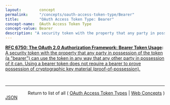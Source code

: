 ```yaml
---
layout:        concept
permalink:     "/concepts/oauth-access-token-type/Bearer"
title:         "OAuth Access Token Type: Bearer"
concept-name:  OAuth Access Token Type
concept-value: Bearer
description: "A security token with the property that any party in possession of the token (a \"bearer\") can use the token in any way that any other party in possession of it can. Using a bearer token does not require a bearer to prove possession of cryptographic key material (proof-of-possession)."
---
```


**[RFC 6750: The OAuth 2.0 Authorization Framework: Bearer Token Usage](/specs/IETF/RFC/6750 "This specification describes how to use bearer tokens in HTTP requests to access OAuth 2.0 protected resources. Any party in possession of a bearer token (a &#34;bearer&#34;) can use it to get access to the associated resources (without demonstrating possession of a cryptographic key). To prevent misuse, bearer tokens need to be protected from disclosure in storage and in transport."):** [A security token with the property that any party in possession of the token (a "bearer") can use the token in any way that any other party in possession of it can. Using a bearer token does not require a bearer to prove possession of cryptographic key material (proof-of-possession).](http://tools.ietf.org/html/rfc6750#section-1.2 "Read documentation for OAuth Access Token Type &#34;Bearer&#34;")

<br/>
<hr/>

<p style="float : left"><a href="./Bearer.json" title="JSON representing this particular Web Concept value">JSON</a></p>
<p style="text-align: right">Return to list of all ( <a href="../oauth-access-token-types">OAuth Access Token Types</a> | <a href="../">Web Concepts</a> )</p>
